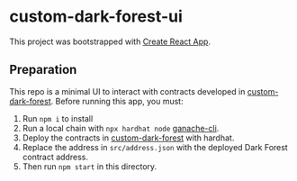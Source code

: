 # custom-dark-forest-ui

This project was bootstrapped with [Create React App](https://github.com/facebook/create-react-app).

## Preparation

This repo is a minimal UI to interact with contracts developed in [custom-dark-forest](https://github.com/socathie/custom-dark-forest). Before running this app, you must:

1. Run `npm i` to install
2. Run a local chain with `npx hardhat node` [ganache-cli](https://github.com/trufflesuite/ganache).
3. Deploy the contracts in [custom-dark-forest](https://github.com/socathie/custom-dark-forest) with hardhat.
4. Replace the address in `src/address.json` with the deployed Dark Forest contract address.
5. Then run `npm start` in this directory.